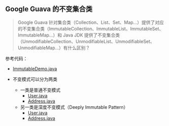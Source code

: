 ## Google Guava 的不变集合类

> Google Guava 针对集合类（Collection、List、Set、Map…）提供了对应的不变集合类（ImmutableCollection、ImmutableList、ImmutableSet、ImmutableMap…）和
> Java JDK 提供了不变集合类（UnmodifiableCollection、UnmodifiableList、UnmodifiableSet、UnmodifiableMap…）有什么区别？

参考代码：

- [ImmutableDemo.java](ImmutableDemo.java)

- 不变模式可以分为两类
    - 一类是普通不变模式
        - [User.java](general_immutable_pattern%2FUser.java)
        - [Address.java](general_immutable_pattern%2FAddress.java)
    - 另一类是深度不变模式（Deeply Immutable Pattern）
        - [User.java](deeply_immutable_pattern%2FUser.java)
        - [Address.java](deeply_immutable_pattern%2FAddress.java)
